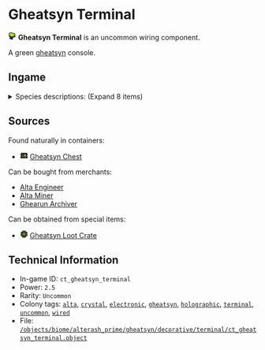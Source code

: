 # Gheatsyn Terminal

<img src="https://raw.githubusercontent.com/Ceterai/Enternia/main/objects/biome/alterash_prime/gheatsyn/decorative/terminal/icon.png" alt="Gheatsyn Terminal icon" loading="lazy" height="16px" width="auto" /> **Gheatsyn Terminal** is an uncommon wiring component.

A green [gheatsyn](https://ceterai.github.io/MyEnternia/Wiki/Tags/Gheatsyn) console.

## Ingame

<details markdown="1"><summary>Species descriptions: (Expand 8 items)</summary>

- Alta: Ah, a terminal. Hopefully it has connection to some databases. ...Or not. Oh well.
- Apex: A great easy-to-use terminal.
- Avian: A useful terminal.
- Floran: Floran likesss this floating green ssscreen!
- Glitch: Encouraged. I'm sure this terminal comes handy.
- Human: This pop-out green screen is really cool!
- Hylotl: A screen on this terminal is themed to the materials from which it was made.
- Novakid: A nice lookin' green handy console.

</details>

## Sources

Found naturally in containers:

- <img src="https://raw.githubusercontent.com/Ceterai/Enternia/main/objects/biome/alterash_prime/gheatsyn/decorative/chest/icon.png" alt="Gheatsyn Chest icon" loading="lazy" height="16px" width="auto" /> [Gheatsyn Chest](https://ceterai.github.io/MyEnternia/Wiki/GheatsynChest)

Can be bought from merchants:

- [Alta Engineer](https://ceterai.github.io/MyEnternia/Wiki/AltaEngineer)
- [Alta Miner](https://ceterai.github.io/MyEnternia/Wiki/AltaMiner)
- [Ghearun Archiver](https://ceterai.github.io/MyEnternia/Wiki/GhearunArchiver)

Can be obtained from special items:

- <img src="https://raw.githubusercontent.com/Ceterai/Enternia/main/items/active/alta/loot/biome/ct_gheatsyn_loot.png" alt="Gheatsyn Loot Crate icon" loading="lazy" height="16px" width="auto" /> [Gheatsyn Loot Crate](https://ceterai.github.io/MyEnternia/Wiki/GheatsynLootCrate)

## Technical Information

- In-game ID: `ct_gheatsyn_terminal`
- Power: `2.5`
- Rarity: `Uncommon`
- Colony tags: [`alta`](https://ceterai.github.io/MyEnternia/Wiki/Tags/Alta), [`crystal`](https://ceterai.github.io/MyEnternia/Wiki/Tags/Crystal), [`electronic`](https://ceterai.github.io/MyEnternia/Wiki/Tags/Electronic), [`gheatsyn`](https://ceterai.github.io/MyEnternia/Wiki/Tags/Gheatsyn), [`holographic`](https://ceterai.github.io/MyEnternia/Wiki/Tags/Holographic), [`terminal`](https://ceterai.github.io/MyEnternia/Wiki/Tags/Terminal), [`uncommon`](https://ceterai.github.io/MyEnternia/Wiki/Tags/Uncommon), [`wired`](https://ceterai.github.io/MyEnternia/Wiki/Tags/Wired)
- File: [`/objects/biome/alterash_prime/gheatsyn/decorative/terminal/ct_gheatsyn_terminal.object`](https://github.com/Ceterai/Enternia/blob/main/objects/biome/alterash_prime/gheatsyn/decorative/terminal/ct_gheatsyn_terminal.object)
